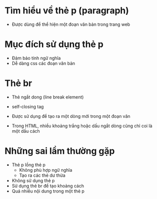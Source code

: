 # Tìm hiểu về thẻ p (paragraph)
  - Được dùng để thể hiện một đoạn văn bản trong trang web

# Mục đích sử dụng thẻ p
  - Đảm bảo tính ngữ nghĩa
  - Dễ dàng css các đoạn văn bản

# Thẻ br
  - Thẻ ngắt dong (line break element)
  - self-closing tag
  - Được sử dụng để tạo ra một dòng mới trong một đoạn văn

  - Trong HTML, nhiều khoảng trắng hoặc dấu ngắt dòng cũng chỉ coi là một dấu cách

# Những sai lầm thường gặp
  - Thẻ p lồng thẻ p  
    + Không phù hợp ngữ nghĩa 
    + Tạo ra các thẻ dư thừa
  - Không sử dụng thẻ p
  - Sử dụng thẻ br để tạo khoảng cách
  - Quá nhiều nội dung trong một thẻ p 